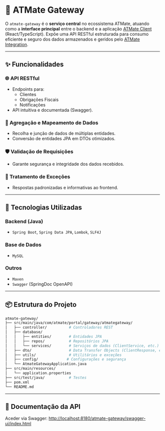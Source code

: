 # 🚪 ATMate Gateway



O `atmate-gateway` é o **serviço central** no ecossistema ATMate, atuando como a **interface principal** entre o backend e a aplicação [ATMate Client](https://github.com/ATMate-Portal/atmate-client/) (React/TypeScript). Expõe uma API RESTful estruturada para consumo eficiente e seguro dos dados armazenados e geridos pelo [ATMate Integration](https://github.com/ATMate-Portal/atmate-integration/).

---


## ✨ Funcionalidades

### 🌐 API RESTful

- Endpoints para:
  - Clientes
  - Obrigações Fiscais
  - Notificações
- API intuitiva e documentada (Swagger).

### 🧩 Agregação e Mapeamento de Dados

- Recolha e junção de dados de múltiplas entidades.
- Conversão de entidades JPA em DTOs otimizados.

### 🛡️ Validação de Requisições

- Garante segurança e integridade dos dados recebidos.

### 🚨 Tratamento de Exceções

- Respostas padronizadas e informativas ao frontend.

---

## 🚀 Tecnologias Utilizadas

### Backend (Java)

- `Spring Boot`, `Spring Data JPA`, `Lombok`, `SLF4J`

### Base de Dados

- `MySQL`

### Outros

- `Maven`
- `Swagger` (SpringDoc OpenAPI)

---

## 📦 Estrutura do Projeto

```bash
atmate-gateway/
├── src/main/java/com/atmate/portal/gateway/atmategateway/
│   ├── controller/          # Controladores REST
│   ├── database/
│   │   ├── entities/        # Entidades JPA
│   │   ├── repos/           # Repositórios JPA
│   │   └── services/        # Serviços de dados (ClientService, etc.)
│   ├── dto/                 # Data Transfer Objects (ClientResponse, etc.)
│   ├── utils/               # Utilitários e exceções
│   ├── config/             # Configurações e segurança
│   └── AtmateGatewayApplication.java
├── src/main/resources/
│   └── application.properties
├── src/test/java/           # Testes
├── pom.xml
└── README.md
```

---

## 📄 Documentação da API

Aceder via Swagger: [http://localhost:8180/atmate-gateway/swagger-ui/index.html](http://localhost:8180/atmate-gateway/swagger-ui/index.html)


